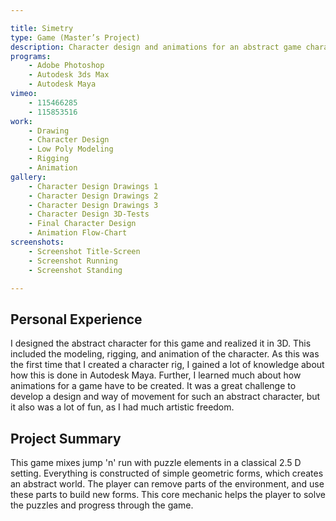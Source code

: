 ```yaml
---

title: Simetry
type: Game (Master’s Project)
description: Character design and animations for an abstract game character.
programs:
    - Adobe Photoshop
    - Autodesk 3ds Max
    - Autodesk Maya
vimeo:
    - 115466285
    - 115853516
work:
    - Drawing
    - Character Design
    - Low Poly Modeling
    - Rigging
    - Animation
gallery:
    - Character Design Drawings 1
    - Character Design Drawings 2
    - Character Design Drawings 3
    - Character Design 3D-Tests
    - Final Character Design
    - Animation Flow-Chart
screenshots:
    - Screenshot Title-Screen
    - Screenshot Running
    - Screenshot Standing

---
```


## Personal Experience
I designed the abstract character for this game and realized it in 3D. This included the modeling, rigging, and
animation of the character. As this was the first time that I created a character rig, I gained a lot of knowledge about
how this is done in Autodesk Maya. Further, I learned much about how animations for a game have to be created. It was a
great challenge to develop a design and way of movement for such an abstract character, but it also was a lot of fun, as
I had much artistic freedom.

## Project Summary
This game mixes jump 'n' run with puzzle elements in a classical 2.5 D setting. Everything is constructed of simple
geometric forms, which creates an abstract world. The player can remove parts of the environment, and use these parts to
build new forms. This core mechanic helps the player to solve the puzzles and progress through the game.
